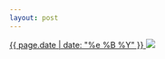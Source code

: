 ```yaml
---
layout: post
---
```


<p>
  <a href="/60">
    <time>{{ page.date | date: "%e %B %Y" }}</time>
    <img src="https://s3.amazonaws.com/life.aaronjgreenberg.com/60.jpg">
  </a>
  
</p>
